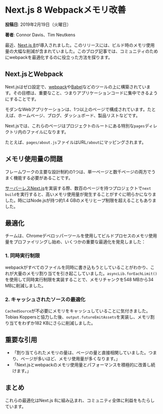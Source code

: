 # Next.js 8 Webpackメモリ改善

**投稿日**: 2019年2月19日（火曜日）

**著者**: Connor Davis、Tim Neutkens

最近、[Next.js 8](/blog/next-8)が導入されました。このリリースには、ビルド時のメモリ使用量の大幅な削減が含まれていました。このブログ記事では、コミュニティのためにwebpackを最適化するのに役立った方法を探ります。

## Next.jsとWebpack

Next.jsはゼロ設定で、[webpack](https://webpack.js.org/)や[Babel](https://babeljs.io)などのツールの上に構築されています。その目標は、重要なこと、つまりアプリケーションコードに集中できるようにすることです。

モダンなWebアプリケーションは、1つ以上のページで構成されています。たとえば、ホームページ、ブログ、ダッシュボード、製品リストなどです。

Next.jsでは、これらのページはプロジェクトのルートにある特別な`pages`ディレクトリ内のファイルになります。

たとえば、`pages/about.js`ファイルはURL`/about`にマッピングされます。

## メモリ使用量の問題

フレームワークの主要な設計制約の1つは、単一ページと数千ページの両方でうまく機能する必要があることです。

[サーバーレスNext.js](/blog/next-8#serverless-nextjs)を実装する際、数百のページを持つプロジェクトで`next build`を実行すると、高いメモリ使用量が発生することがすぐに明らかになりました。時にはNode.jsが持つ約1.4 GBのメモリヒープ制限を超えることもありました。

## 最適化

チームは、Chromeデベロッパーツールを使用してビルドプロセスのメモリ使用量をプロファイリングし始め、いくつかの重要な最適化を発見しました：

### 1. 同時実行制限

webpackがすべてのファイルを同時に書き込もうとしていることがわかり、これが大量のメモリ割り当てを引き起こしていました。`asyncLib.forEachLimit()`を使用して同時実行制限を実装することで、メモリチャンクを548 MBから34 MBに削減しました。

### 2. キャッシュされたソースの最適化

`CachedSource`が不必要にメモリをキャッシュしていることに気付きました。Tobias Koppersと協力した後、`output.futureEmitAssets`を実装し、メモリ割り当てをわずか182 KBにさらに削減しました。

## 重要な引用

- 「割り当てられたメモリの量は、ページの量と直接相関していました。つまり、ページが多いほど、メモリ使用量が多くなります。」
- 「Next.jsとwebpackのメモリ使用量とパフォーマンスを積極的に改善し続けます。」

## まとめ

これらの最適化はNext.js 8に組み込まれ、コミュニティ全体に利益をもたらしています。
